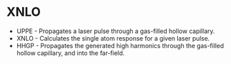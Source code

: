 # XNLO
* UPPE - Propagates a laser pulse through a gas-filled hollow capillary.
* XNLO - Calculates the single atom response for a given laser pulse.
* HHGP - Propagates the generated high harmonics through the gas-filled hollow capillary, and into the far-field.
